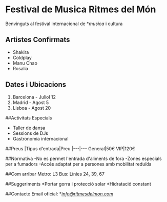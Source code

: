 # Festival de Musica Ritmes del Món

Benvinguts al festival internacional de **musica* i cultura

## Artistes Confirmats
* Shakira
* Coldplay
* Manu Chao
* Rosalia

## Dates i Ubicacions
1) Barcelona - Juliol 12
2) Madrid - Agost 5
3) Lisboa - Agost 20

##Activitats Especials
- Taller de dansa
- Sessions de DJs
- Gastronomia internacional

##Preus
|Tipus d'entrada|Preu
|---|---
General|50€
VIP|120€

##Normativa
-No es permet l'entrada d'aliments de fora
-Zones especials per a fumadors
-Accés adaptat per a persones amb mobilitat reduïda

##Com arribar
Metro: L3
Bus: Línies 24, 39, 67

##Suggeriments
*Portar gorra i protecció solar
*Hidratació constant

##Contacte
Email oficial: **info@ritmesdelmon.com*

